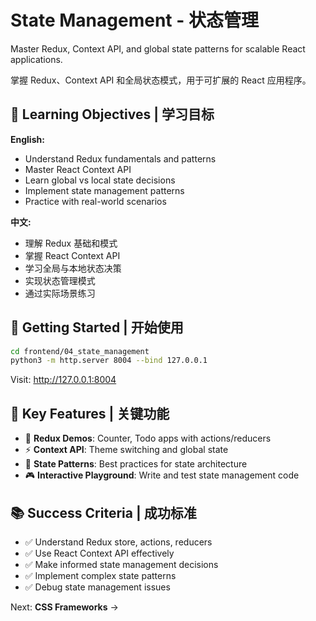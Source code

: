 # State Management - 状态管理

Master Redux, Context API, and global state patterns for scalable React applications.

掌握 Redux、Context API 和全局状态模式，用于可扩展的 React 应用程序。

## 🎯 Learning Objectives | 学习目标

**English:**
- Understand Redux fundamentals and patterns
- Master React Context API
- Learn global vs local state decisions
- Implement state management patterns
- Practice with real-world scenarios

**中文:**
- 理解 Redux 基础和模式
- 掌握 React Context API
- 学习全局与本地状态决策
- 实现状态管理模式
- 通过实际场景练习

## 🚀 Getting Started | 开始使用

```bash
cd frontend/04_state_management
python3 -m http.server 8004 --bind 127.0.0.1
```

Visit: http://127.0.0.1:8004

## 📁 Key Features | 关键功能

- 🔄 **Redux Demos**: Counter, Todo apps with actions/reducers
- ⚡ **Context API**: Theme switching and global state
- 🎯 **State Patterns**: Best practices for state architecture
- 🎮 **Interactive Playground**: Write and test state management code

## 📚 Success Criteria | 成功标准

- ✅ Understand Redux store, actions, reducers
- ✅ Use React Context API effectively
- ✅ Make informed state management decisions
- ✅ Implement complex state patterns
- ✅ Debug state management issues

Next: **CSS Frameworks** →
